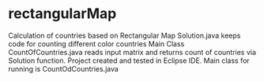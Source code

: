 # rectangularMap
Calculation of countries based on Rectangular Map
Solution.java keeps code for counting different color countries
Main Class CountOfCountries.java reads input matrix and returns count of countries via Solution function.
Project created and tested in Eclipse IDE. Main class for running is CountOdCountries.java
